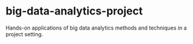 # big-data-analytics-project
Hands-on applications of big data analytics methods and techniques in a project setting.
